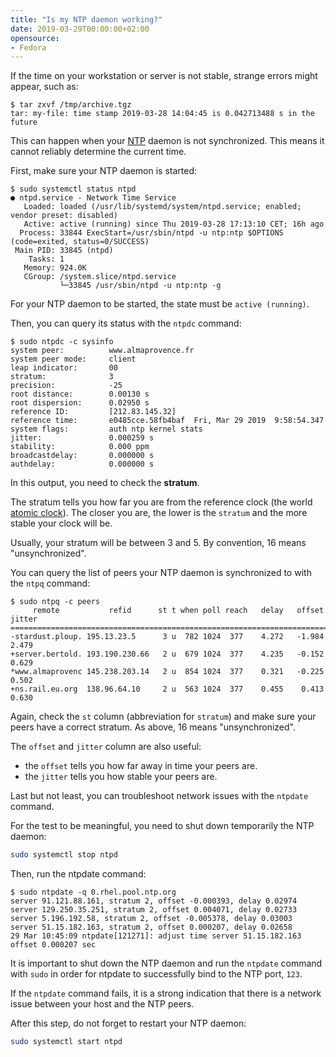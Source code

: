 ```yaml
---
title: "Is my NTP daemon working?"
date: 2019-03-29T00:00:00+02:00
opensource: 
- Fedora
---
```


If the time on your workstation or server is not stable, strange errors might
appear, such as:

```raw
$ tar zxvf /tmp/archive.tgz
tar: my-file: time stamp 2019-03-28 14:04:45 is 0.042713488 s in the future
```

This can happen when your [NTP](https://en.wikipedia.org/wiki/Network_Time_Protocol)
daemon is not synchronized. This means it cannot reliably determine the current
time.

<!--more-->

First, make sure your NTP daemon is started:

```raw
$ sudo systemctl status ntpd
● ntpd.service - Network Time Service
   Loaded: loaded (/usr/lib/systemd/system/ntpd.service; enabled; vendor preset: disabled)
   Active: active (running) since Thu 2019-03-28 17:13:10 CET; 16h ago
  Process: 33844 ExecStart=/usr/sbin/ntpd -u ntp:ntp $OPTIONS (code=exited, status=0/SUCCESS)
 Main PID: 33845 (ntpd)
    Tasks: 1
   Memory: 924.0K
   CGroup: /system.slice/ntpd.service
           └─33845 /usr/sbin/ntpd -u ntp:ntp -g
```

For your NTP daemon to be started, the state must be `active (running)`.

Then, you can query its status with the `ntpdc` command:

```raw
$ sudo ntpdc -c sysinfo
system peer:          www.almaprovence.fr
system peer mode:     client
leap indicator:       00
stratum:              3
precision:            -25
root distance:        0.00130 s
root dispersion:      0.02950 s
reference ID:         [212.83.145.32]
reference time:       e0485cce.58fb4baf  Fri, Mar 29 2019  9:58:54.347
system flags:         auth ntp kernel stats 
jitter:               0.000259 s
stability:            0.000 ppm
broadcastdelay:       0.000000 s
authdelay:            0.000000 s
```

In this output, you need to check the **stratum**.

The stratum tells you how far you are from the reference clock (the world
[atomic clock](https://en.wikipedia.org/wiki/Atomic_clock)). The closer you are,
the lower is the `stratum` and the more stable your clock will be.

Usually, your stratum will be between 3 and 5. By convention, 16 means
"unsynchronized".

You can query the list of peers your NTP daemon is synchronized to with the
`ntpq` command:

```raw
$ sudo ntpq -c peers
     remote           refid      st t when poll reach   delay   offset  jitter
==============================================================================
-stardust.ploup. 195.13.23.5      3 u  782 1024  377    4.272   -1.984   2.479
+server.bertold. 193.190.230.66   2 u  679 1024  377    4.235   -0.152   0.629
*www.almaprovenc 145.238.203.14   2 u  854 1024  377    0.321   -0.225   0.502
+ns.rail.eu.org  138.96.64.10     2 u  563 1024  377    0.455    0.413   0.630
```

Again, check the `st` column (abbreviation for `stratum`) and make sure your
peers have a correct stratum. As above, 16 means "unsynchronized".

The `offset` and `jitter` column are also useful:

- the `offset` tells you how far away in time your peers are.
- the `jitter` tells you how stable your peers are.

Last but not least, you can troubleshoot network issues with the `ntpdate`
command.

For the test to be meaningful, you need to shut down temporarily the NTP
daemon:

```sh
sudo systemctl stop ntpd
```

Then, run the ntpdate command:

```raw
$ sudo ntpdate -q 0.rhel.pool.ntp.org
server 91.121.88.161, stratum 2, offset -0.000393, delay 0.02974
server 129.250.35.251, stratum 2, offset 0.004071, delay 0.02733
server 5.196.192.58, stratum 2, offset -0.005378, delay 0.03003
server 51.15.182.163, stratum 2, offset 0.000207, delay 0.02658
29 Mar 10:45:09 ntpdate[121271]: adjust time server 51.15.182.163 offset 0.000207 sec
```

It is important to shut down the NTP daemon and run the `ntpdate` command
with `sudo` in order for ntpdate to successfully bind to the NTP port, `123`.

If the `ntpdate` command fails, it is a strong indication that there is a network
issue between your host and the NTP peers.

After this step, do not forget to restart your NTP daemon:

```sh
sudo systemctl start ntpd
```
